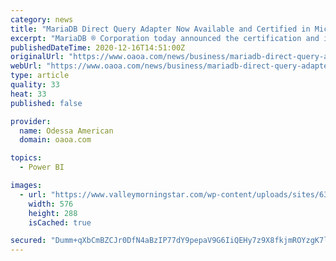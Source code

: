 ```yaml
---
category: news
title: "MariaDB Direct Query Adapter Now Available and Certified in Microsoft Power BI"
excerpt: "MariaDB ® Corporation today announced the certification and immediate availability of the MariaDB Direct Query Adapter in Microsoft Power BI. MariaDB and Microsoft worked together on the ..."
publishedDateTime: 2020-12-16T14:51:00Z
originalUrl: "https://www.oaoa.com/news/business/mariadb-direct-query-adapter-now-available-and-certified-in-microsoft-power-bi/article_34e90cba-84ee-5981-8b54-e1eaa3e31bfd.html"
webUrl: "https://www.oaoa.com/news/business/mariadb-direct-query-adapter-now-available-and-certified-in-microsoft-power-bi/article_34e90cba-84ee-5981-8b54-e1eaa3e31bfd.html"
type: article
quality: 33
heat: 33
published: false

provider:
  name: Odessa American
  domain: oaoa.com

topics:
  - Power BI

images:
  - url: "https://www.valleymorningstar.com/wp-content/uploads/sites/63/2020/07/GET-IT-NOW-BUTTON.png"
    width: 576
    height: 288
    isCached: true

secured: "Dumm+qXbCmBZCJr0DfN4aBzIP77dY9pepaV9G6IiQEHy7z9X8fkjmROYzgK7lXg2FPdcxO9cLXPvwFx8AOo98be59bgFh5sEGV82bEYmQNj0E36pburcWhq9wzL0M8iGhBuTrN9A2jz5ItZ5MPILXr3BJmdRwbOYY4/a4Ur1LBtZrmVWGDa+ejbLv5J+hXQ8txhEP1Ndf3kV9G8ikS1QSftXhU+jdgGGG19dVdrl3DQ+tdYFJn+QD+4p2n6DRKuko6tTh6lLarh0/lwhsHVVuOvVgWP4QvMD5AXmcUWyNt20iYBSORLv5cS/WibzLTZOHiBhevU+Mn/b+D2qu5RA97w54kf5T8sMwTLWIpa0hcE=;VmNOr6qTWhuRXBx5Slok+g=="
---
```


